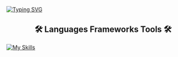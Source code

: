 [![Typing SVG](https://readme-typing-svg.demolab.com?font=Roboto&size=30&pause=1000&color=1EF718&random=false&width=435&lines=Hi.+I'm+Artur)](https://git.io/typing-svg)

<center><h2>🛠️ Languages Frameworks Tools 🛠️</h2></center>

[![My Skills](https://skillicons.dev/icons?i=java,c,github)](https://skillicons.dev)
